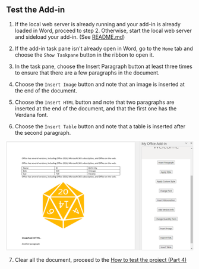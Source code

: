 ## Test the Add-in

1. If the local web server is already running and your add-in is already loaded in Word, proceed to step 2. Otherwise, start the local web server and sideload your add-in. (See [README.md](../README.md))

2. If the add-in task pane isn't already open in Word, go to the `Home` tab and choose the `Show Taskpane` button in the ribbon to open it.

3. In the task pane, choose the Insert Paragraph button at least three times to ensure that there are a few paragraphs in the document.

4. Choose the `Insert Image` button and note that an image is inserted at the end of the document.

5. Choose the `Insert HTML` button and note that two paragraphs are inserted at the end of the document, and that the first one has the Verdana font.

6. Choose the `Insert Table` button and note that a table is inserted after the second paragraph.

![expected-output-image](../assets/how-to-test-the-project/word-tutorial-insert-image-html-table-2.png)

7. Clear all the document, proceed to the [How to test the project (Part 4)](./how-to-test-the-project-4.md)
